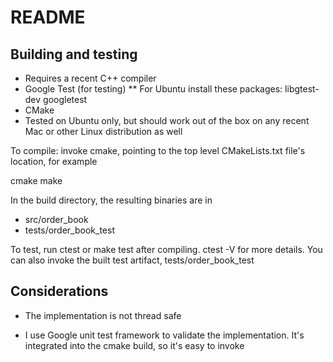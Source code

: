 # README

## Building and testing

* Requires a recent C++ compiler
* Google Test (for testing)
** For Ubuntu install these packages: libgtest-dev googletest
* CMake
* Tested on Ubuntu only, but should work out of the box on any recent Mac or other Linux distribution as well

To compile: invoke cmake, pointing to the top level CMakeLists.txt file's location, for example

cmake <path-to-dir>
make

In the build directory, the resulting binaries are in 

* src/order_book
* tests/order_book_test

To test, run ctest or make test after compiling. ctest -V for more details. You can also invoke the built test artifact, tests/order_book_test

## Considerations
* The implementation is not thread safe

* I use Google unit test framework to validate the implementation.  It's integrated into the cmake build, so it's easy to invoke
